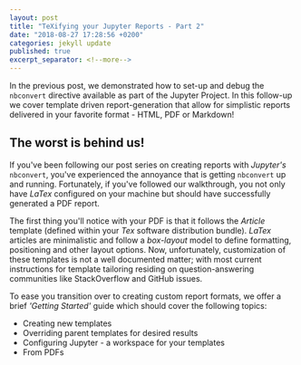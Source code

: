 ```yaml
---
layout: post
title: "TeXifying your Jupyter Reports - Part 2"
date: "2018-08-27 17:28:56 +0200"
categories: jekyll update
published: true
excerpt_separator: <!--more-->
---
```

In the previous post, we demonstrated how to set-up and debug the `nbconvert` directive available as part of the Jupyter Project. In this follow-up we cover template driven report-generation that allow for simplistic reports delivered in your favorite format - HTML, PDF or Markdown!
<!--more-->
## The worst is behind us!
If you've been following our post series on creating reports with _Jupyter's_ `nbconvert`, you've experienced the annoyance that is getting `nbconvert` up and running. Fortunately, if you've followed our walkthrough,  you not only have _LaTex_ configured on your machine but should have successfully generated a PDF report.

The first thing you'll notice with your PDF is that it follows the _Article_ template (defined within your _Tex_ software distribution bundle). _LaTex_ articles are minimalistic and follow a _box-layout_ model to define formatting, positioning and other layout options. Now, unfortunately, customization of these templates is not a well documented matter; with most current instructions for template tailoring residing on question-answering communities like StackOverflow and GitHub issues.

To ease you transition over to creating custom report formats, we offer a brief _'Getting Started'_ guide which should cover the following topics:
+ Creating new templates
+ Overriding parent templates for desired results
+  Configuring Jupyter - a workspace for your templates
+ From PDFs
